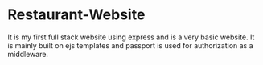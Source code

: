 # Restaurant-Website
It is my first full stack website using express and is a very basic website.
It is mainly built on ejs templates and  passport is used for authorization as a middleware.

